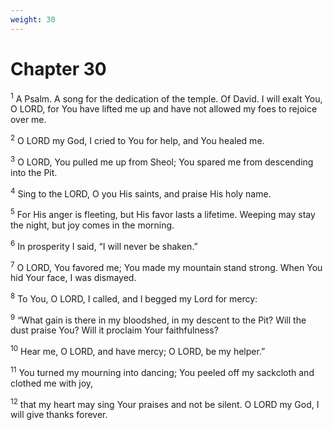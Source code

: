 ```yaml
---
weight: 30
---
```


# Chapter 30

<sup>1</sup> A Psalm. A song for the dedication of the temple. Of David. I will exalt You, O LORD, for You have lifted me up and have not allowed my foes to rejoice over me. 

<sup>2</sup> O LORD my God, I cried to You for help, and You healed me. 

<sup>3</sup> O LORD, You pulled me up from Sheol; You spared me from descending into the Pit. 

<sup>4</sup> Sing to the LORD, O you His saints, and praise His holy name. 

<sup>5</sup> For His anger is fleeting, but His favor lasts a lifetime. Weeping may stay the night, but joy comes in the morning. 

<sup>6</sup> In prosperity I said, “I will never be shaken.” 

<sup>7</sup> O LORD, You favored me; You made my mountain stand strong. When You hid Your face, I was dismayed. 

<sup>8</sup> To You, O LORD, I called, and I begged my Lord for mercy: 

<sup>9</sup> “What gain is there in my bloodshed, in my descent to the Pit? Will the dust praise You? Will it proclaim Your faithfulness? 

<sup>10</sup> Hear me, O LORD, and have mercy; O LORD, be my helper.” 

<sup>11</sup> You turned my mourning into dancing; You peeled off my sackcloth and clothed me with joy, 

<sup>12</sup> that my heart may sing Your praises and not be silent. O LORD my God, I will give thanks forever. 


